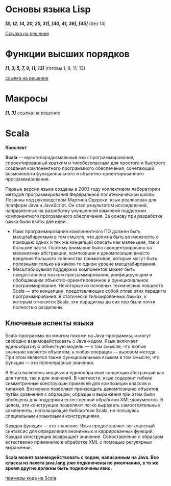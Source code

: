 # Основы языка Lisp
  ***[8, 12, 14, 20, 25, 31], [40, 41, 36], [45]***
  (без 14)
  

[Ссылка на решение](https://rextester.com/XCYJ28385)


# Функции высших порядков
***[1, 3, 5, 7, 9, 11, 13]***
(готовы 1, 9, 11, 13)


[ссылка на решение](https://rextester.com/JRDL62163)


# Макросы

***[1, 3]***
[ссылка на решение](https://rextester.com/NRPJ34790)


# Scala

***Конспект***

**Scala** — мультипарадигмальный язык программирования, спроектированный кратким и типобезопасным для простого и быстрого создания компонентного программного обеспечения, сочетающий возможности функционального и объектно-ориентированного программирования.

Первые версии языка созданы в 2003 году коллективом лаборатории методов программирования Федеральной политехнической школы Лозанны под руководством Мартина Одерски, язык реализован для платформ Java и JavaScript. Он стал результатом исследований, направленных на разработку улучшенной языковой поддержки компонентного программного обеспечения. За основу при разработке языка были взяты две идеи:

+ Язык программирования компонентного ПО должен быть масштабируемым в том смысле, что должна быть возможность с помощью одних и тех же концепций описать как маленькие, так и большие части. Поэтому внимание было сконцентрировано на механизмах абстракции, композиции и декомпозиции вместо введения большого количества примитивов, которые могут быть полезными только на каком-то одном уровне масштабирования.
+ Масштабируемая поддержка компонентов может быть предоставлена языком программирования, унифицирующим и обобщающим объектно-ориентированное и функциональное программирование. Некоторые из основных технических новшеств Scala — это концепции, представляющие собой сплав этих парадигм программирования. В статически типизированных языках, к которым относится Scala, эти парадигмы до сих пор были почти полностью разделены.

## Ключевые аспекты языка ##

Scala-программы во многом похожи на Java-программы, и могут свободно взаимодействовать с Java-кодом. Язык включает единообразную объектную модель — в том смысле, что любое значение является объектом, а любая операция — вызовом метода. При этом является также функциональным языком в том смысле, что функции — это полноправные значения.

В Scala включены мощные и единообразные концепции абстракций как для типов, так и для значений. В частности, язык содержит гибкие симметричные конструкции примесей для композиции классов и типажей. Возможно позволяет производить декомпозицию объектов путём сравнения с образцом; образцы и выражения при этом были обобщены для поддержки естественной обработки XML-документов. В целом, эти конструкции позволяют легко выражать самостоятельные компоненты, использующие библиотеки Scala, не пользуясь специальными языковыми конструкциями.

Каждая функция — это значение. Язык предоставляет легковесный синтаксис для определения анонимных и каррированных функций. Каждая конструкция возвращает значение. Сопоставление с образцом естественно применимо к обработке XML с помощью регулярных выражений.

**Scala может взаимодействовать с кодом, написанным на Java. Все классы из пакета java.lang уже подключены по умолчанию, в то же время другие должны быть подключены явно.**

[примеры кода на Scala](https://neerc.ifmo.ru/wiki/index.php?title=%D0%9F%D1%80%D0%B8%D0%BC%D0%B5%D1%80%D1%8B_%D0%BA%D0%BE%D0%B4%D0%B0_%D0%BD%D0%B0_Scala#.D0.9F.D1.80.D0.B8.D0.BC.D0.B5.D1.80.D1.8B_.D0.BA.D0.BE.D0.B4.D0.B0)
